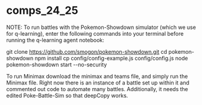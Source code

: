 # comps_24_25

NOTE: To run battles with the Pokemon-Showdown simulator (which we use for q-learning), enter the following commands into your terminal before running the q-learning agent notebook:

git clone https://github.com/smogon/pokemon-showdown.git
cd pokemon-showdown
npm install
cp config/config-example.js config/config.js
node pokemon-showdown start --no-security

To run Minimax download the minimax and teams file, and simply run the Minimax file. Right now there is an instance of a battle set up within it and commented out code to automate many battles. Additionally, it needs the edited Poke-Battle-Sim so that deepCopy works.
